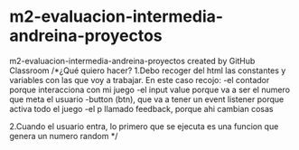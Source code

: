 # m2-evaluacion-intermedia-andreina-proyectos
m2-evaluacion-intermedia-andreina-proyectos created by GitHub Classroom
/*¿Qué quiero hacer?
1.Debo recoger del html las constantes y variables con las que voy a trabajar. En este caso recojo:
    -el contador porque interacciona con mi juego
    -el input value porque va a ser el numero que meta el usuario
    -button (btn), que va a tener un event listener porque activa todo el juego
    -el p llamado feedback, porque ahi cambian cosas

2.Cuando el usuario entra, lo primero que se ejecuta es una funcion que genera un numero random
*/